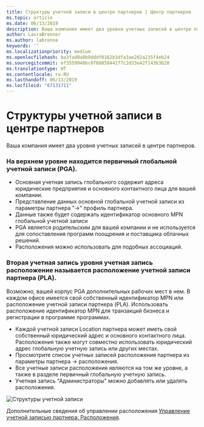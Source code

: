 ```yaml
---
title: Структуры учетной записи в центре партнеров | Центр партнеров
ms.topic: article
ms.date: 06/13/2019
description: Ваша компания имеет два уровня учетных записей в центре партнеров.
author: LauraBrenner
ms.author: labrenne
keywords: ''
ms.localizationpriority: medium
ms.openlocfilehash: ba3fad0a8b9dddf0162b3dfa3ae202a235f4eb24
ms.sourcegitcommit: ef3559940bc6f68858441f7c2d33e42f14363b20
ms.translationtype: HT
ms.contentlocale: ru-RU
ms.lasthandoff: 06/13/2019
ms.locfileid: "67131711"
---
```

# <a name="the-account-structure-in-partner-center"></a>Структуры учетной записи в центре партнеров

Ваша компания имеет два уровня учетных записей в центре партнеров. 

### <a name="the-top-level-is-the-primary-global-account-pga"></a>На верхнем уровне находится первичный глобальной учетной записи (PGA).

- Основная учетная запись глобального содержит адреса юридические предприятия и основного контактного лица для вашей компании. 
- Представление данных основной глобальной учетной записи из параметры партнера "->" профиль партнера.
- Данные также будет содержать идентификатор основного MPN глобальной учетной записи 
- PGA является родительским для вашей компании и не используется для сопоставления программ поощрения и поставщика облачных решений. 
- Расположения можно использовать для подобных ассоциаций.

### <a name="the-second-level-account-is-the-location-account-called-partner-location-account-pla"></a>Вторая учетная запись уровня учетная запись расположение называется расположение учетной записи партнера (PLA).

Возможно, вашей корпус PGA дополнительных рабочих мест в нем. В каждом офисе имеется свой собственный идентификатор MPN или расположение учетной записи партнера (PLA). Использовать расположение идентификатор MPN для транзакций бизнеса и регистрации в программе программах.

- Каждой учетной записи Location партнера может иметь свой собственный юридический адрес и основного контактного лица. Расположения также могут совместно использовать юридический адрес глобальную учетную запись или других местах.
- Просмотрите список учетных записей расположения партнера из параметры партнера -> расположения.
- Все учетные записи расположения являются на том же уровне, а также в разделе первичный глобальную учетную запись.
- Учетная запись "Администраторы" можно добавлять или удалять расположения.

![Структуры учетной записи](images/accountstructure.png)

Дополнительные сведения об управлении расположения [Управление учетной записью партнера: Расположения](manage-locations.md). 





















